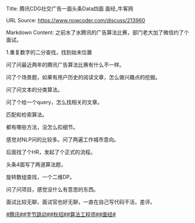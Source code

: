 Title: 腾讯CDG社交广告一面头条Data四面 面经_牛客网

URL Source: https://www.nowcoder.com/discuss/213960

Markdown Content:
之前水了水腾讯的广告算法比赛，部门老大加了微信约了个面试。

1.重复数字的二分查找，找到始末位置

问了问最近两年的腾讯广告算法比赛有什么不一样。

问了个场景题，如果有用户历史的阅读文章，怎么做兴趣点的挖掘。

问了问文本的分类算法。

问了个给一个query，怎么找相关的文章。

匹配和检索算法。

都有哪些方法，没怎么扣细节。

感觉对NLP问的比较多。问了两遍工作城市意向。

后面找了个HR，发起了个正式的流程。

头条4面写了两道算法题，

旋转数组查找，一个二维DP。

问了问项目，感觉没什么有意思的东西。

面试比较无聊，面试官也好无聊，一直在自己写代码干活，差评。

[#腾讯#](https://www.nowcoder.com/enterprise/138/discussion)[#字节跳动#](https://www.nowcoder.com/enterprise/665/discussion)[#秋招#](https://www.nowcoder.com/creation/subject/002d6ce4eab1487f9cae3241b5322732)[#算法工程师#](https://www.nowcoder.com/creation/subject/146d543971d045ba84b4b8a4dd573fff)[#面经#](https://www.nowcoder.com/creation/subject/928d551be73f40db82c0ed83286c8783)
